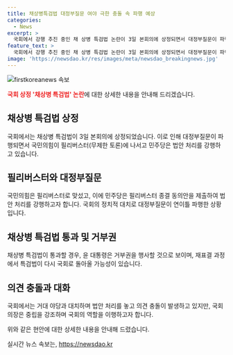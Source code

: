 ```yaml
---
title: 채상병특검법 대정부질문 여야 극한 충돌 속 파행 예상
categories:
  - News
excerpt: >
  국회에서 강행 추진 중인 채 상병 특검법 논란이 3일 본회의에 상정되면서 대정부질문이 파행으로 돌아갔다. 국민의힘은 필리버스터로 맞서고, 민주당은 4일에도 처리하겠다는 목표를 밝혔다. 특검법이 4일 통과되면 거부권 행사가 예상되며, 국회의 명령에 따라 처리될 것으로 보인다. 함께, 이번 사안에서 국회의장은 중립을 유지했음을 강조했다.
feature_text: >
  국회에서 강행 추진 중인 채 상병 특검법 논란이 3일 본회의에 상정되면서 대정부질문이 파행으로 돌아갔다. 국민의힘은 필리버스터로 맞서고, 민주당은 4일에도 처리하겠다는 목표를 밝혔다. 특검법이 4일 통과되면 거부권 행사가 예상되며, 국회의 명령에 따라 처리될 것으로 보인다. 함께, 이번 사안에서 국회의장은 중립을 유지했음을 강조했다.
image: 'https://newsdao.kr/res/images/meta/newsdao_breakingnews.jpg'
---
```


<p><img src="https://newsdao.kr/res/images/meta/newsdao_breakingnews.jpg" alt="firstkoreanews 속보" /></p>

<p><b><span style="color: #ee2323;">국회 상정 '채상병 특검법' 논란</span></b>에 대한 상세한 내용을 안내해 드리겠습니다.</p>

<h2 data-ke-size="size26">채상병 특검법 상정</h2>

<p>국회에서는 채상병 특검법이 3일 본회의에 상정되었습니다. 이로 인해 대정부질문이 파행되면서 국민의힘이 필리버스터(무제한 토론)에 나서고 민주당은 법안 처리를 강행하고 있습니다.</p>

<h2 data-ke-size="size26">필리버스터와 대정부질문</h2>

<p>국민의힘은 필리버스터로 맞섰고, 이에 민주당은 필리버스터 종결 동의안을 제출하여 법안 처리를 강행하고자 합니다. 국회의 정치적 대치로 대정부질문이 연이틀 파행한 상황입니다.</p>

<h2 data-ke-size="size26">채상병 특검법 통과 및 거부권</h2>

<p>채상병 특검법이 통과할 경우, 윤 대통령은 거부권을 행사할 것으로 보이며, 재표결 과정에서 특검법이 다시 국회로 돌아올 가능성이 있습니다.</p>

<h2 data-ke-size="size26">의견 충돌과 대화</h2>

<p>국회에서는 거대 야당과 대치하며 법안 처리를 놓고 의견 충돌이 발생하고 있지만, 국회의장은 중립을 강조하며 국회의 역할을 이행하고자 합니다.</p>

<p>위와 같은 현안에 대한 상세한 내용을 안내해 드렸습니다.</p>
실시간 뉴스 속보는, <a href="https://newsdao.kr" rel="dofollow">https://newsdao.kr</a>


